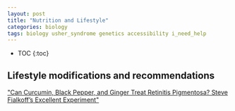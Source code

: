 ```yaml
---
layout: post
title: "Nutrition and Lifestyle"
categories: biology
tags: biology usher_syndrome genetics accessibility i_need_help
---
```


* TOC
{:toc}

## 



## Lifestyle modifications and recommendations

["Can Curcumin, Black Pepper, and Ginger Treat Retinitis Pigmentosa? Steve Fialkoff’s Excellent Experiment"](https://dnascience.plos.org/2022/09/08/can-curcumin-black-pepper-and-ginger-treat-retinitis-pigmentosa-steve-fialkoffs-excellent-experiment/)


